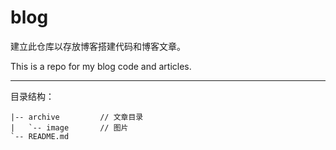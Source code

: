 # blog

建立此仓库以存放博客搭建代码和博客文章。

This is a repo for my blog code and articles.

***

目录结构：

```
|-- archive         // 文章目录
|   `-- image       // 图片
`-- README.md
```

